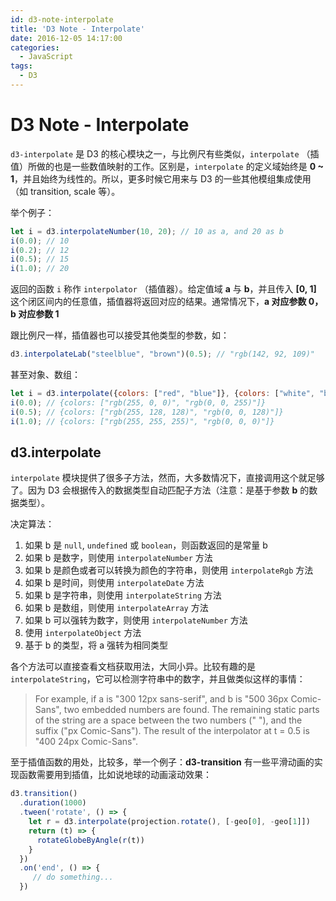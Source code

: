 ```yaml
---
id: d3-note-interpolate
title: 'D3 Note - Interpolate'
date: 2016-12-05 14:17:00
categories:
  - JavaScript
tags:
  - D3
---
```


# D3 Note - Interpolate


`d3-interpolate` 是 D3 的核心模块之一，与比例尺有些类似，`interpolate` （插值）所做的也是一些数值映射的工作。区别是，`interpolate` 的定义域始终是 **0 ~ 1**，并且始终为线性的。所以，更多时候它用来与 D3 的一些其他模组集成使用（如 transition, scale 等）。

举个例子：

```js
let i = d3.interpolateNumber(10, 20); // 10 as a, and 20 as b
i(0.0); // 10
i(0.2); // 12
i(0.5); // 15
i(1.0); // 20
```

返回的函数 `i` 称作 `interpolator` （插值器）。给定值域 **a** 与 **b**，并且传入 **[0, 1]** 这个闭区间内的任意值，插值器将返回对应的结果。通常情况下，**a 对应参数 0，b 对应参数 1**

跟比例尺一样，插值器也可以接受其他类型的参数，如：

```js
d3.interpolateLab("steelblue", "brown")(0.5); // "rgb(142, 92, 109)"
```

甚至对象、数组：

```js
let i = d3.interpolate({colors: ["red", "blue"]}, {colors: ["white", "black"]});
i(0.0); // {colors: ["rgb(255, 0, 0)", "rgb(0, 0, 255)"]}
i(0.5); // {colors: ["rgb(255, 128, 128)", "rgb(0, 0, 128)"]}
i(1.0); // {colors: ["rgb(255, 255, 255)", "rgb(0, 0, 0)"]}
```

## d3.interpolate

`interpolate` 模块提供了很多子方法，然而，大多数情况下，直接调用这个就足够了。因为 D3 会根据传入的数据类型自动匹配子方法（注意：是基于参数 **b** 的数据类型）。

决定算法：

1. 如果 b 是 `null`, `undefined` 或 `boolean`，则函数返回的是常量 b
1. 如果 b 是数字，则使用 `interpolateNumber` 方法
1. 如果 b 是颜色或者可以转换为颜色的字符串，则使用 `interpolateRgb` 方法
1. 如果 b 是时间，则使用 `interpolateDate` 方法
1. 如果 b 是字符串，则使用 `interpolateString` 方法
1. 如果 b 是数组，则使用 `interpolateArray` 方法
1. 如果 b 可以强转为数字，则使用 `interpolateNumber` 方法
1. 使用 `interpolateObject` 方法
1. 基于 b 的类型，将 a 强转为相同类型

各个方法可以直接查看文档获取用法，大同小异。比较有趣的是 `interpolateString`，它可以检测字符串中的数字，并且做类似这样的事情：

> For example, if a is "300 12px sans-serif", and b is "500 36px Comic-Sans", two embedded numbers are found. The remaining static parts of the string are a space between the two numbers (" "), and the suffix ("px Comic-Sans"). The result of the interpolator at t = 0.5 is "400 24px Comic-Sans".

至于插值函数的用处，比较多，举一个例子：**d3-transition** 有一些平滑动画的实现函数需要用到插值，比如说地球的动画滚动效果：

```js
d3.transition()
  .duration(1000)
  .tween('rotate', () => {
    let r = d3.interpolate(projection.rotate(), [-geo[0], -geo[1]])
    return (t) => {
      rotateGlobeByAngle(r(t))
    }
  })
  .on('end', () => {
     // do something...        
  })
```
